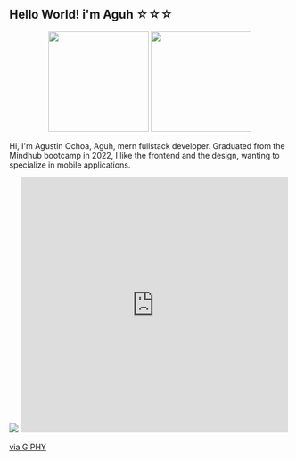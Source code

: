 <h2>Hello World! i'm Aguh ☆☆☆ </h2>
<div align="center">
  <img height="180em" src="https://github-readme-stats.vercel.app/api?username=LilAguh&show_icons=true&theme=dracula&include_all_commits=true&count_private=true"/>
  <img height="180em" src="https://github-readme-stats.vercel.app/api/top-langs/?username=LilAguh&theme=dracula&hide_border=false&include_all_commits=false&count_private=true&layout=compact"/>
</div>
<p align="left">Hi, I'm Agustin Ochoa, Aguh, mern fullstack developer.
 Graduated from the Mindhub bootcamp in 2022, I like the frontend and the design, wanting to specialize in mobile applications.</p>
<img src="https://giphy.com/gifs/workhard-frenchbulldog-metalfrenchie-XbQesBg4di7St1NbqY" />
<iframe src="https://giphy.com/embed/XbQesBg4di7St1NbqY" width="480" height="458" frameBorder="0" class="giphy-embed" allowFullScreen></iframe><p><a href="https://giphy.com/gifs/workhard-frenchbulldog-metalfrenchie-XbQesBg4di7St1NbqY">via GIPHY</a></p>
